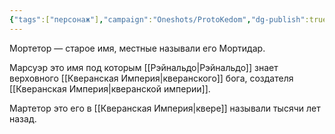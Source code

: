 ```yaml
---
{"tags":["персонаж"],"campaign":"Oneshots/ProtoKedom","dg-publish":true,"permalink":"/marsuer/","dgPassFrontmatter":true}
---
```




Мортетор — старое имя, местные называли его Мортидар.

Марсуэр это имя под которым [[Рэйнальдо\|Рэйнальдо]] знает верховного [[Кверанская Империя\|кверанского]] бога, создателя [[Кверанская Империя\|кверанской империи]].

Мартетор это его в [[Кверанская Империя\|квере]] называли тысячи лет назад.